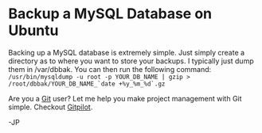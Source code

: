 <!--
author: JP Richardson
publish: Wed Apr 08 2009 01:45:26 GMT-0500 (CDT)
status: publish
type: post
link: https://procbits.wordpress.com/2009/04/07/backup-a-mysql-database-on-ubuntu/
tags: Linux, MySql
slug: 2009/04/07/backup-a-mysql-database-on-ubuntu
-->

Backup a MySQL Database on Ubuntu
=================================

Backing up a MySQL database is extremely simple. Just simply create a
directory as to where you want to store your backups. I typically just
dump them in /var/dbbak. You can then run the following command:
``  /usr/bin/mysqldump -u root -p YOUR_DB_NAME | gzip > /root/dbbak/YOUR_DB_NAME_`date +%y_%m_%d`.gz ``

Are you a [Git](http://gitpilot.com) user? Let me help you make project
management with Git simple. Checkout [Gitpilot](http://gitpilot.com).

-JP
